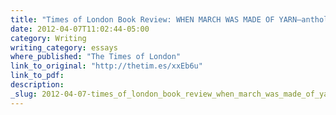 ```yaml
---
title: "Times of London Book Review: WHEN MARCH WAS MADE OF YARN—anthology of March 11"
date: 2012-04-07T11:02:44-05:00
category: Writing
writing_category: essays
where_published: "The Times of London"
link_to_original: "http://thetim.es/xxEb6u"
link_to_pdf:
description:
_slug: 2012-04-07-times_of_london_book_review_when_march_was_made_of_yarnanthology_of_march_1
---
```

